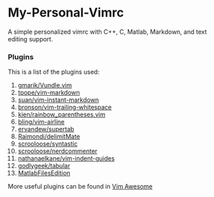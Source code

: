 # My-Personal-Vimrc
A simple personalized vimrc with C++, C, Matlab, Markdown, and text editing support.

### Plugins
This is a list of the plugins used:
1. [gmarik/Vundle.vim](https://github.com/gmarik/Vundle.vim)
2. [tpope/vim-markdown](https://github.com/tpope/vim-markdown)
3. [suan/vim-instant-markdown](https://github.com/suan/vim-instant-markdown)
4. [bronson/vim-trailing-whitespace](https://github.com/bronson/vim-trailing-whitespace)
5. [kien/rainbow_parentheses.vim](https://github.com/kien/rainbow_parentheses.vim)
6. [bling/vim-airline](https://github.com/bling/vim-airline)
7. [ervandew/supertab](https://github.com/ervandew/supertab)
8. [Raimondi/delimitMate](https://github.com/Raimondi/delimitMate)
9. [scrooloose/syntastic](https://github.com/scrooloose/syntastic)
10. [scrooloose/nerdcommenter](https://github.com/scrooloose/nerdcommenter)
11. [nathanaelkane/vim-indent-guides](https://github.com/nathanaelkane/vim-indent-guides)
12. [godlygeek/tabular](https://github.com/godlygeek/tabular)
13. [MatlabFilesEdition](https://github.com/vim-scripts/MatlabFilesEdition)

More useful plugins can be found in [Vim Awesome](http://vimawesome.com/)

